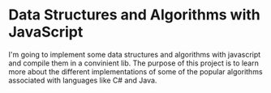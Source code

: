 Data Structures and Algorithms with JavaScript
==============================================

I'm going to implement some data structures and algorithms with javascript and compile them in a convinient lib.
The purpose of this project is to learn more about the different implementations of some of the popular algorithms associated
with languages like C# and Java.
